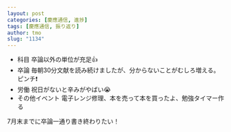 ```yaml
---
layout: post
categories: [慶應通信, 進捗]
tags: [慶應通信, 振り返り]
author: tmo
slug: "1134"
---
```

* 科目 卒論以外の単位が充足👍
* 卒論 毎朝30分文献を読み続けましたが、分からないことがむしろ増える。ピンチ❗️
* 労働 祝日がないと辛みがやばい😭
* その他イベント 電子レンジ修理、本を売って本を買ったよ、勉強タイマー作る

7月末までに卒論一通り書き終わりたい！